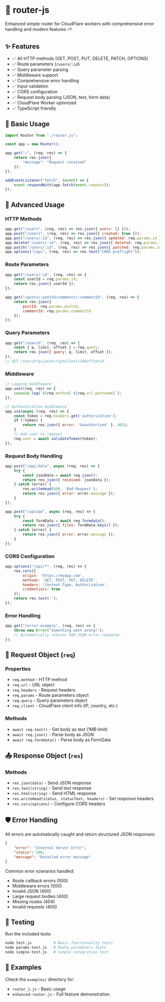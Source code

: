 # 👒 router-js
Enhanced simple router for CloudFlare workers with comprehensive error handling and modern features ⛅

## ✨ Features

- ✅ All HTTP methods (GET, POST, PUT, DELETE, PATCH, OPTIONS)
- ✅ Route parameters (`/users/:id`)
- ✅ Query parameter parsing
- ✅ Middleware support
- ✅ Comprehensive error handling
- ✅ Input validation
- ✅ CORS configuration
- ✅ Request body parsing (JSON, text, form data)
- ✅ CloudFlare Worker optimized
- ✅ TypeScript friendly

## 🎄 Basic Usage
```js
import Router from "./router.js";

const app = new Router();

app.get("/", (req, res) => {
    return res.json({
        "message": "Request received"
    });
});

addEventListener("fetch", (event) => {
    event.respondWith(app.fetch(event.request));
});
```

## 🚀 Advanced Usage

### HTTP Methods
```js
app.get("/users", (req, res) => res.json({ users: [] }));
app.post("/users", (req, res) => res.json({ created: true }));
app.put("/users/:id", (req, res) => res.json({ updated: req.params.id }));
app.delete("/users/:id", (req, res) => res.json({ deleted: req.params.id }));
app.patch("/users/:id", (req, res) => res.json({ patched: req.params.id }));
app.options("/api", (req, res) => res.text("CORS preflight"));
```

### Route Parameters
```js
app.get("/users/:id", (req, res) => {
    const userId = req.params.id;
    return res.json({ userId });
});

app.get("/posts/:postId/comments/:commentId", (req, res) => {
    return res.json({
        postId: req.params.postId,
        commentId: req.params.commentId
    });
});
```

### Query Parameters
```js
app.get("/search", (req, res) => {
    const { q, limit, offset } = req.query;
    return res.json({ query: q, limit, offset });
});
// GET /search?q=javascript&limit=10&offset=0
```

### Middleware
```js
// Logging middleware
app.use((req, res) => {
    console.log(`${req.method} ${req.url.pathname}`);
});

// Authentication middleware
app.use(async (req, res) => {
    const token = req.headers.get('authorization');
    if (!token) {
        return res.json({ error: 'Unauthorized' }, 401);
    }
    // Add user to request
    req.user = await validateToken(token);
});
```

### Request Body Handling
```js
app.post("/api/data", async (req, res) => {
    try {
        const jsonData = await req.json();
        return res.json({ received: jsonData });
    } catch (error) {
        res.writeHead(400, 'Bad Request');
        return res.json({ error: error.message });
    }
});

app.post("/upload", async (req, res) => {
    try {
        const formData = await req.formdata();
        return res.json({ files: formData.keys() });
    } catch (error) {
        return res.json({ error: error.message });
    }
});
```

### CORS Configuration
```js
app.options("/api/*", (req, res) => {
    res.cors({
        origin: 'https://myapp.com',
        methods: 'GET, POST, PUT, DELETE',
        headers: 'Content-Type, Authorization',
        credentials: true
    });
    return res.text('');
});
```

### Error Handling
```js
app.get("/error-example", (req, res) => {
    throw new Error("Something went wrong!");
    // Automatically returns 500 JSON error response
});
```

## 📡 Request Object (`req`)

### Properties
- `req.method` - HTTP method
- `req.url` - URL object
- `req.headers` - Request headers
- `req.params` - Route parameters object
- `req.query` - Query parameters object
- `req.client` - CloudFlare client info (IP, country, etc.)

### Methods
- `await req.text()` - Get body as text (1MB limit)
- `await req.json()` - Parse body as JSON
- `await req.formdata()` - Parse body as FormData

## 📤 Response Object (`res`)

### Methods
- `res.json(data)` - Send JSON response
- `res.text(string)` - Send text response
- `res.html(string)` - Send HTML response
- `res.writeHead(status, statusText, headers)` - Set response headers
- `res.cors(options)` - Configure CORS headers

## 🛡️ Error Handling

All errors are automatically caught and return structured JSON responses:

```json
{
    "error": "Internal Server Error",
    "status": 500,
    "message": "Detailed error message"
}
```

Common error scenarios handled:
- Route callback errors (500)
- Middleware errors (500)
- Invalid JSON (400)
- Large request bodies (400)
- Missing routes (404)
- Invalid requests (400)

## 🧪 Testing

Run the included tests:
```bash
node test.js          # Basic functionality tests
node params-test.js   # Route parameters tests
node simple-test.js   # Simple integration test
```

## 📝 Examples

Check the `examples/` directory for:
- `router_1.js` - Basic usage
- `enhanced-router.js` - Full feature demonstration
